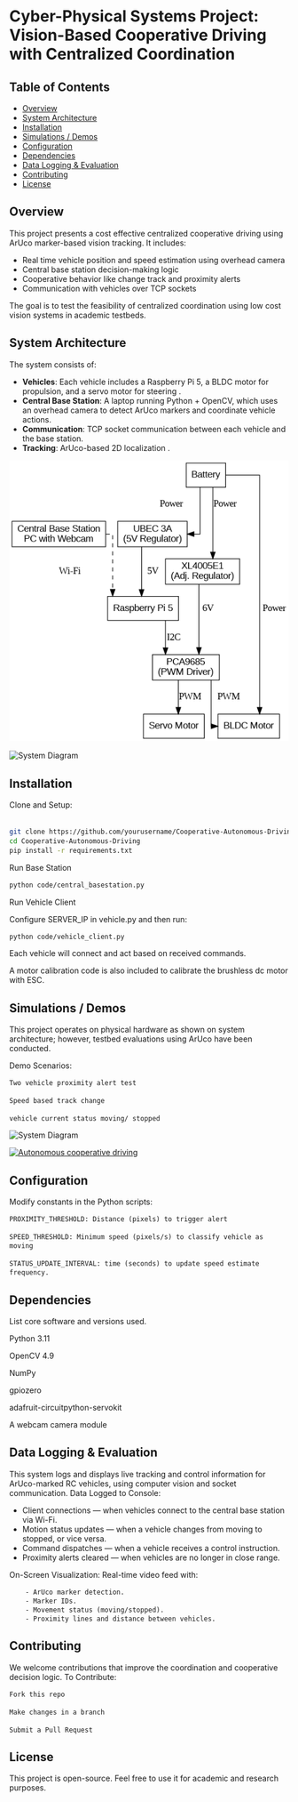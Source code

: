 # Cyber-Physical Systems Project: Vision-Based Cooperative Driving with Centralized Coordination

## Table of Contents

- [Overview](#overview)
- [System Architecture](#system-architecture)
- [Installation](#installation)
- [Simulations / Demos](#simulations--demos)
- [Configuration](#configuration)
- [Dependencies](#dependencies)
- [Data Logging & Evaluation](#data-logging--evaluation)
- [Contributing](#contributing)
- [License](#license)

## Overview

This project presents a cost effective centralized cooperative driving using ArUco marker-based vision tracking. It includes:

- Real time vehicle position and speed estimation using overhead camera
- Central base station decision-making logic
- Cooperative behavior like change track and proximity alerts
- Communication with vehicles over TCP sockets

The goal is to test the feasibility of centralized coordination using low cost vision systems in academic testbeds.


## System Architecture

The system consists of:

- **Vehicles**: Each vehicle includes a Raspberry Pi 5, a BLDC motor for propulsion, and a servo motor for steering .
- **Central Base Station**: A laptop running Python + OpenCV, which uses an overhead camera to detect ArUco markers and coordinate vehicle actions.
- **Communication**: TCP socket communication between each vehicle and the base station.
- **Tracking**: ArUco-based 2D localization .



![System Diagram](img/full%20system%20architecture.png "System architecture")

![System Diagram](img/full%20Autonomous%20car.png "Autonomous car")



## Installation 

Clone and Setup:

```bash

git clone https://github.com/yourusername/Cooperative-Autonomous-Driving.git
cd Cooperative-Autonomous-Driving
pip install -r requirements.txt
```

Run Base Station
```bash
python code/central_basestation.py

```

Run Vehicle Client

Configure SERVER_IP in vehicle.py and then run:

```bash
python code/vehicle_client.py

```
Each vehicle will connect and act based on received commands. 

A motor calibration code is also  included to calibrate the brushless dc motor with ESC.


## Simulations / Demos

This project operates on physical hardware as shown on system architecture; however, testbed evaluations using ArUco have been conducted.

Demo Scenarios:

    Two vehicle proximity alert test

    Speed based track change

    vehicle current status moving/ stopped



![System Diagram](img/full%20Autonomous%20car.png " Autonomous car")


[![Autonomous cooperative driving](https://markdown-videos-api.jorgenkh.no/url?url=https%3A%2F%2Fwww.youtube.com%2Fwatch%3Fv%3DttnMoTqzJSg)](https://www.youtube.com/watch?v=ttnMoTqzJSg)

## Configuration

Modify constants in the Python scripts:

    PROXIMITY_THRESHOLD: Distance (pixels) to trigger alert

    SPEED_THRESHOLD: Minimum speed (pixels/s) to classify vehicle as moving

    STATUS_UPDATE_INTERVAL: time (seconds) to update speed estimate frequency.

    
## Dependencies

List core software and versions used.

Python 3.11

OpenCV 4.9

NumPy

gpiozero 

adafruit-circuitpython-servokit

A webcam camera module

## Data Logging & Evaluation

This system logs and displays live tracking and control information for ArUco-marked RC vehicles, using computer vision and socket communication.
Data Logged to Console:
 - Client connections — when vehicles connect to the central base station via Wi-Fi.
 - Motion status updates — when a vehicle changes from moving to stopped, or vice versa.
 - Command dispatches — when a vehicle receives a control instruction.
 - Proximity alerts cleared — when vehicles are no longer in close range.

 On-Screen Visualization:
    Real-time video feed with:

        - ArUco marker detection.
        - Marker IDs.
        - Movement status (moving/stopped).
        - Proximity lines and distance between vehicles.

## Contributing

We welcome contributions that improve the coordination and cooperative decision logic.
To Contribute:

    Fork this repo

    Make changes in a branch

    Submit a Pull Request

## License

This project is open-source. Feel free to use it for academic and research purposes.

